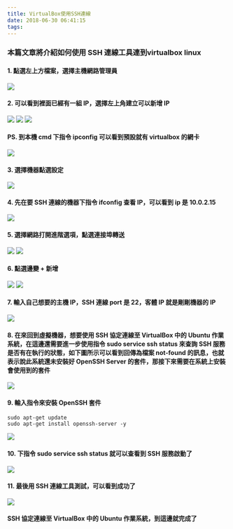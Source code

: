 ```yaml
---
title: VirtualBox使用SSH連線
date: 2018-06-30 06:41:15
tags:
---
```


### 本篇文章將介紹如何使用 SSH 連線工具連到virtualbox linux

#### 1. 點選左上方檔案，選擇主機網路管理員

![ ](images/1.png)

#### 2. 可以看到裡面已經有一組 IP，選擇左上角建立可以新增 IP

![ ](images/2.png)
![ ](images/3.png)
![ ](images/4.png)

#### PS. 到本機 cmd 下指令 ipconfig 可以看到預設就有 virtualbox 的網卡

![ ](images/5.png)

#### 3. 選擇機器點選設定

![ ](images/6.png)

#### 4. 先在要 SSH 連線的機器下指令 ifconfig 查看 IP，可以看到 ip 是 10.0.2.15

![ ](images/9.png)

#### 5. 選擇網路打開進階選項，點選連接埠轉送

![ ](images/7.png)
![ ](images/8.png)

#### 6. 點選邊變 + 新增

![ ](images/10.png)
![ ](images/11.png)

#### 7. 輸入自己想要的主機 IP，SSH 連線 port 是 22，客體 IP 就是剛剛機器的 IP

![ ](images/12.png)

#### 8. 在來回到虛擬機器，想要使用 SSH 協定連線至 VirtualBox 中的 Ubuntu 作業系統，在這邊還需要進一步使用指令 sudo service ssh status 來查詢 SSH 服務是否有在執行的狀態，如下圖所示可以看到回傳為檔案 not-found 的訊息，也就表示說此系統還未安裝好 OpenSSH Server 的套件，那接下來需要在系統上安裝會使用到的套件

![ ](images/13.png)

#### 9. 輸入指令來安裝 OpenSSH 套件

```
sudo apt-get update
sudo apt-get install openssh-server -y
```

![ ](images/14.png)

#### 10. 下指令 sudo service ssh status 就可以查看到 SSH 服務啟動了

![ ](images/15.png)

#### 11. 最後用 SSH 連線工具測試，可以看到成功了

![ ](images/16.png)

#### SSH 協定連線至 VirtualBox 中的 Ubuntu 作業系統，到這邊就完成了